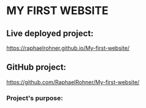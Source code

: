 # MY FIRST WEBSITE

## Live deployed project:
https://raphaelrohner.github.io/My-first-website/

## GitHub project:
https://github.com/RaphaelRohner/My-first-website/

### Project's purpose:
